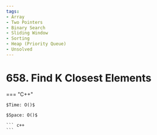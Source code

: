```yaml
---
tags:
- Array
- Two Pointers
- Binary Search
- Sliding Window
- Sorting
- Heap (Priority Queue)
- Unsolved
---
```



# 658. Find K Closest Elements

=== "C++"

    $Time: O()$

    $Space: O()$

    ``` c++
    ```